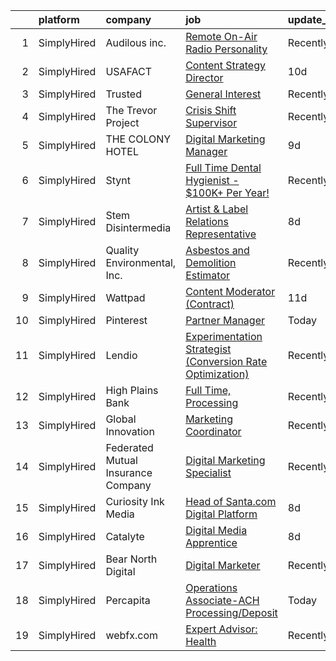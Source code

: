 

|    | platform    | company                            | job                                                                                                                                                                    | update_time   | location                |
|---:|:------------|:-----------------------------------|:-----------------------------------------------------------------------------------------------------------------------------------------------------------------------|:--------------|:------------------------|
|  1 | SimplyHired | Audilous inc.                      | [Remote On-Air Radio Personality](https://www.simplyhired.com/job/7OyTp5RvNM8TAVvN-2TU8kjUaRH38DORyh910krM8lVdFy9AAHRPJw?q=digital+platform)                           | Recently      | Remote                  |
|  2 | SimplyHired | USAFACT                            | [Content Strategy Director](https://www.simplyhired.com/job/PEMYxsGQsYKC4R9jTQ_iFUQB-IkPyeVIopeQUnuCQxrWdaJ5VjeDvw?q=digital+platform)                                 | 10d           | Bellevue, WA            |
|  3 | SimplyHired | Trusted                            | [General Interest](https://www.simplyhired.com/job/Bxma5cDu08WrSCKVCPn26emOBliEhZPvthQ9pr52DsfwhK-LZ1w4wA?q=digital+platform)                                          | Recently      | Remote                  |
|  4 | SimplyHired | The Trevor Project                 | [Crisis Shift Supervisor](https://www.simplyhired.com/job/F6Gv5A5jCur6VxNSXBACSIffmTNW-OvJI_4y9ONT9hrj-LOs-yWkXg?q=digital+platform)                                   | Recently      | Remote                  |
|  5 | SimplyHired | THE COLONY HOTEL                   | [Digital Marketing Manager](https://www.simplyhired.com/job/x3kKzctmB-yLZ5x8IT7iSjNK6R4xMT4aD0ithnnf9ciqoeUmfZQgkQ?q=digital+platform)                                 | 9d            | Palm Beach, FL          |
|  6 | SimplyHired | Stynt                              | [Full Time Dental Hygienist - $100K+ Per Year!](https://www.simplyhired.com/job/d6R6I7YtG9MCyCiZL44kHie_lCWexTkl-GYH7fvGM0qYUjLEh3uqzA?q=digital+platform)             | Recently      | Massachusetts           |
|  7 | SimplyHired | Stem Disintermedia                 | [Artist & Label Relations Representative](https://www.simplyhired.com/job/t9JtpWeunVBwCg3MpkfRyLiW9esiYZtm9CUDnQQA-2KcOBtszHbyjg?q=digital+platform)                   | 8d            | Remote                  |
|  8 | SimplyHired | Quality Environmental, Inc.        | [Asbestos and Demolition Estimator](https://www.simplyhired.com/job/Xp28goQL8bI4DdsTIc2Kjjc6i45Qe6WuKmh6A-Ilm_89lSswagrnUw?q=digital+platform)                         | Recently      | Santa Fe Springs, CA    |
|  9 | SimplyHired | Wattpad                            | [Content Moderator (Contract)](https://www.simplyhired.com/job/Dhy6VU5XyV86i5-A9w1dXBzL6OW7kvDX-3k4gKBF6LRsFdEA9-UHqA?q=digital+platform)                              | 11d           | Remote                  |
| 10 | SimplyHired | Pinterest                          | [Partner Manager](https://www.simplyhired.com/job/CuDe6h_oWuEuEdUgoblXMzGOMurNGb9VpE5yMnwGZH_4t_Ing0fXYA?q=digital+platform)                                           | Today         | Remote                  |
| 11 | SimplyHired | Lendio                             | [Experimentation Strategist (Conversion Rate Optimization)](https://www.simplyhired.com/job/Vu80dVVENUpCBrsrmMA9d9YBMGzkab2ktDcLBfkeEhuVoQGsIqrFMA?q=digital+platform) | Recently      | Lehi, UT                |
| 12 | SimplyHired | High Plains Bank                   | [Full Time, Processing](https://www.simplyhired.com/job/XIe9CoPUTGDZ8v3ZnV12Vr_MaCYEHRzRkCiAjZpb7Dp3uECaMMyzTg?q=digital+platform)                                     | Recently      | Flagler, CO             |
| 13 | SimplyHired | Global Innovation                  | [Marketing Coordinator](https://www.simplyhired.com/job/XvJa4HkGkD58dajcM1wP5HNjyjEckyA9jN9Jd0v50VZQWWTCKSZlWg?q=digital+platform)                                     | Recently      | Lake City, FL           |
| 14 | SimplyHired | Federated Mutual Insurance Company | [Digital Marketing Specialist](https://www.simplyhired.com/job/QfoYwuFl4YNwNQkm4YXL9Kd29zLpfK66ZfPVG7SBqJfuZar5A6phwQ?q=digital+platform)                              | Recently      | Owatonna, MN            |
| 15 | SimplyHired | Curiosity Ink Media                | [Head of Santa.com Digital Platform](https://www.simplyhired.com/job/2l4yjRSkeOBo2HkI_kYEbj1sM62y2iKBN9UuU-DG0KreaHHN8jqNmw?q=digital+platform)                        | 8d            | Remote                  |
| 16 | SimplyHired | Catalyte                           | [Digital Media Apprentice](https://www.simplyhired.com/job/nmW1cOPYXtej90TmJh2GUxW9wdNjTJxU_Ol3e3cbyldEC22OnKaFZg?q=digital+platform)                                  | 8d            | Boston, MA +9 locations |
| 17 | SimplyHired | Bear North Digital                 | [Digital Marketer](https://www.simplyhired.com/job/7WltNpSOhKXuQvtUtv4maUsw2dpbTFOsJ3fypIpy5atGJdY6cz2E9Q?q=digital+platform)                                          | Recently      | Remote                  |
| 18 | SimplyHired | Percapita                          | [Operations Associate-ACH Processing/Deposit](https://www.simplyhired.com/job/KwdNLj5yxeb-lGmaAeCamcAkS2aBHyCRcQtSHMAFpvYP7vd_Bw-pbQ?q=digital+platform)               | Today         | Remote                  |
| 19 | SimplyHired | webfx.com                          | [Expert Advisor: Health](https://www.simplyhired.com/job/FGOJqamkokBh27NFXhgcIbkxESfYaYdkUvenUQ9BE0eqOlbzJDmuDA?q=digital+platform)                                    | Recently      | United States           |